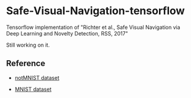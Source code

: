 # Safe-Visual-Navigation-tensorflow
Tensorflow implementation of "Richter et al., Safe Visual Navigation via Deep Learning and Novelty Detection, RSS, 2017"

Still working on it.

## Reference
- [notMNIST dataset](https://www.kaggle.com/lubaroli/notmnist)

- [MNIST dataset](http://yann.lecun.com/exdb/mnist/)
